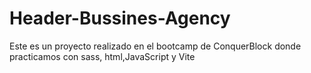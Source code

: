 # Header-Bussines-Agency
Este es un proyecto realizado en el bootcamp de ConquerBlock donde practicamos con sass, html,JavaScript y Vite
